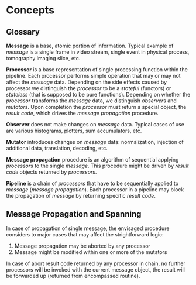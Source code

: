 
# Concepts

## Glossary

**Message** is a base, atomic portion of information. Typical example of
*message* is a single frame in video stream, single event in physical process,
tomography imaging slice, etc.

**Processor** is a base representation of single processing function within the
pipeline. Each processor performs simple operation that may or may not affect
the *message* data. Depending on the side effects caused by processor we
distinguish the *processor* to be a *stateful* (functors) or *stateless* (that
is supposed to be pure functions). Depending on whether the *processor*
transforms the *message* data, we distinguish *observer*s and *mutator*s. Upon
completion the *processor* must return a special object, the *result code*,
which drives the *message propagation* procedure.

**Observer** does not make changes on *message* data. Typical cases of use are
various histograms, plotters, sum accumulators, etc.

**Mutator** introduces changes on *message* data: normalization, injection of
additional data, translation, decoding, etc.

**Message propagation** procedure is an algorithm of sequential applying
*processor*s to the single *message*. This procedure might be driven by *result
code* objects returned by *processor*s.

**Pipeline** is a chain of *processors* that have to be sequentially applied to
*message* (*message propagation*). Each processor in a pipeline may block the
propagation of *message* by returning specific *result code*.

## Message Propagation and Spanning

In case of propagation of single message, the envisaged procedure considers to
major cases that may affect the strightforward logic:

1. Message propagation may be aborted by any processor
2. Message might be modified within one or more of the mutators

In case of abort result code returned by any processor in chain, no further
processors will be invoked with the current message object, the result will
be forwarded up (returned from encompassed routine).



